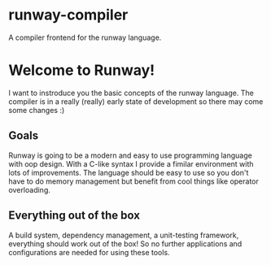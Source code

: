 # runway-compiler
A compiler frontend for the runway language.

# Welcome to Runway!
I want to instroduce you the basic concepts of the runway language. The compiler is in a really (really) early state of development so there may come some changes :)

## Goals
Runway is going to be a modern and easy to use programming language with oop design. With a C-like syntax I provide a fimilar environment with lots of improvements. The language should be easy to use so you don't have to do memory management but benefit from cool things like operator overloading.

## Everything out of the box
A build system, dependency management, a unit-testing framework, everything should work out of the box! So no further applications and configurations are needed for using these tools. 
